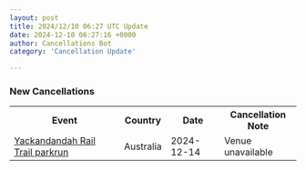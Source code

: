 ```yaml
---
layout: post
title: 2024/12/10 06:27 UTC Update
date: 2024-12-10 06:27:16 +0000
author: Cancellations Bot
category: 'Cancellation Update'

---
```


<h3>New Cancellations</h3>
<div class='hscrollable'>
<table style='width: 100%'>
    <tr>
        <th>Event</th>
        <th>Country</th>
        <th>Date</th>
        <th>Cancellation Note</th>
    </tr>
    <tr>
        <td><a href="https://www.parkrun.com.au/yackandandahrailtrail">Yackandandah Rail Trail parkrun</a></td>
        <td>Australia</td>
        <td>2024-12-14</td>
        <td>Venue unavailable</td>
    </tr>
</table>
</div>
